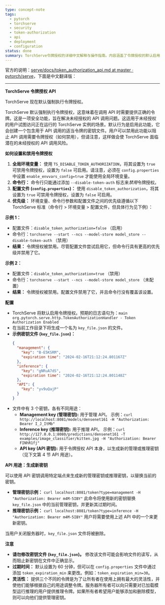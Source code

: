 ```yaml
---
type: concept-note
tags:
  - pytorch
  - torchserve
  - security
  - token-authorization
  - api
  - deployment
  - configuration
status: done
summary: TorchServe令牌授权的详细中文解释与操作指南。内容涵盖了令牌授权的默认启用、如何通过环境变量、命令行或配置文件进行启用/禁用设置，以及配置的优先级。重点介绍了生成的`key_file.json`中包含的三种密钥（管理、推理、API密钥）的用途，以及通过API端点生成和更新新密钥的方法。
---
```

官方的说明：[serve/docs/token_authorization_api.md at master · pytorch/serve](https://github.com/pytorch/serve/blob/master/docs/token_authorization_api.md)，下面是中文翻译版：

---

**TorchServe 令牌授权 API**

TorchServe 现在默认强制执行令牌授权。

TorchServe 默认强制执行令牌授权，这意味着在调用 API 时需要提供正确的令牌。这是一项安全功能，旨在解决未经授权的 API 调用问题。这适用于未经授权的用户试图访问正在运行的 TorchServe 实例的场景。默认行为是启用此功能，它会创建一个包含用于 API 调用的适当令牌的密钥文件。用户可以禁用此功能以阻止 API 调用需要令牌授权（如何禁用），但请注意，这样做会使 TorchServe 面临潜在的未经授权的 API 调用风险。

**如何设置和禁用令牌授权**

1.  **全局环境变量：** 使用 `TS_DISABLE_TOKEN_AUTHORIZATION`，将其设置为 `true` 可禁用令牌授权，设置为 `false` 可启用。请注意，必须在 `config.properties` 中设置 `enable_envvars_config=true` 才能使用全局环境变量。
2.  **命令行：** 命令行只能通过添加 `--disable-token-auth` 标志来*禁用*令牌授权。
3.  **配置文件 (`config.properties`)：** 使用 `disable_token_authorization`，将其设置为 `true` 可禁用令牌授权，设置为 `false` 可启用。
4.  **优先级：** 环境变量、命令行参数和配置文件之间的优先级遵循以下 TorchServe 标准（命令行 > 环境变量 > 配置文件，但具体行为见下例）：

**示例 1：**

*   配置文件：`disable_token_authorization=false` （启用）
*   命令行：`torchserve --start --ncs --model-store model_store --disable-token-auth` （禁用）
*   **结果：** 令牌授权被禁用。尽管配置文件尝试启用它，但命令行具有更高的优先级并禁用了它。

**示例 2：**

*   配置文件：`disable_token_authorization=true` （禁用）
*   命令行：`torchserve --start --ncs --model-store model_store` （未配置）
*   **结果：** 令牌授权被禁用。配置文件禁用了它，并且命令行没有覆盖该设置。

**配置**

*   TorchServe 将默认启用令牌授权。预期的日志语句为：`main org.pytorch.serve.http.TokenAuthorizationHandler - Token Authorization Enabled`
*   在当前工作目录下将生成一个名为 `key_file.json` 的文件。
*   **示例密钥文件 (`key_file.json`)：**
    ```json
    {
      "management": {
        "key": "B-E5KSRM",
        "expiration time": "2024-02-16T21:12:24.801167Z"
      },
      "inference": {
        "key": "gNRuA7dS",
        "expiration time": "2024-02-16T21:12:24.801148Z"
      },
      "API": {
        "key": "yv9uQajP"
      }
    }
    ```
*   文件中有 3 个密钥，各有不同用途：
    *   **Management key (管理密钥):** 用于管理 API。
        示例：`curl http://localhost:8081/models/densenet161 -H "Authorization: Bearer I_J_ItMb"`
    *   **Inference key (推理密钥):** 用于推理 API。
        示例：`curl http://127.0.0.1:8080/predictions/densenet161 -T examples/image_classifier/kitten.jpg -H "Authorization: Bearer FINhR1fj"`
    *   **API key (API 密钥):** 用于令牌授权 API 本身，以生成新的管理或推理密钥（见下文第 4 节 API 用途）。

**API 用途：生成新密钥**

可以使用 API 密钥调用特定端点来生成新的管理密钥或推理密钥，以替换当前的密钥。

*   **管理密钥示例：**
    `curl localhost:8081/token?type=management -H "Authorization: Bearer m4M-5IBY"`
    此命令将使用新的密钥替换 `key_file.json` 中的当前管理密钥，并更新其过期时间。
*   **推理密钥示例：**
    `curl localhost:8081/token?type=inference -H "Authorization: Bearer m4M-5IBY"`
    用户将需要使用上述 API 中的一个来更新密钥。

当用户关闭服务器时，`key_file.json` 文件将被删除。

**注意**

*   **请勿修改密钥文件 (`key_file.json`)。** 修改该文件可能会影响文件的读写，从而阻止新密钥在文件中正确显示。
*   **过期时间：** 默认设置为 60 分钟，但可以在 `config.properties` 文件中通过添加 `token_expiration_min` 来更改。例如：`token_expiration_min=30`。
*   **灵活性：** 提供三个不同的令牌是为了让所有者在使用上拥有最大的灵活性，并使他们能够根据自己的用途调整令牌。服务器所有者可以向只需要对已加载模型运行推理的用户提供推理令牌。如果所有者希望用户能够添加和删除模型，则可以向他们提供管理密钥。
